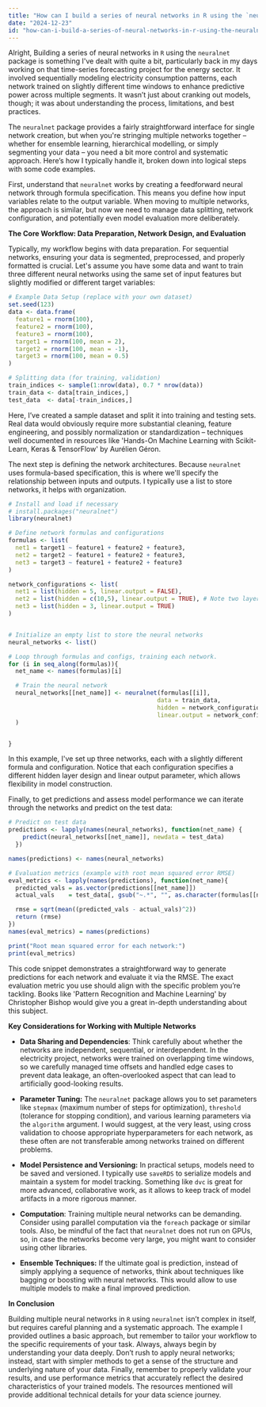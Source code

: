 ```yaml
---
title: "How can I build a series of neural networks in R using the `neuralnet` package?"
date: "2024-12-23"
id: "how-can-i-build-a-series-of-neural-networks-in-r-using-the-neuralnet-package"
---
```


Alright,  Building a series of neural networks in `R` using the `neuralnet` package is something I've dealt with quite a bit, particularly back in my days working on that time-series forecasting project for the energy sector. It involved sequentially modeling electricity consumption patterns, each network trained on slightly different time windows to enhance predictive power across multiple segments. It wasn’t just about cranking out models, though; it was about understanding the process, limitations, and best practices.

The `neuralnet` package provides a fairly straightforward interface for single network creation, but when you're stringing multiple networks together – whether for ensemble learning, hierarchical modelling, or simply segmenting your data – you need a bit more control and systematic approach. Here’s how I typically handle it, broken down into logical steps with some code examples.

First, understand that `neuralnet` works by creating a feedforward neural network through formula specification. This means you define how input variables relate to the output variable. When moving to multiple networks, the approach is similar, but now we need to manage data splitting, network configuration, and potentially even model evaluation more deliberately.

**The Core Workflow: Data Preparation, Network Design, and Evaluation**

Typically, my workflow begins with data preparation. For sequential networks, ensuring your data is segmented, preprocessed, and properly formatted is crucial. Let's assume you have some data and want to train three different neural networks using the same set of input features but slightly modified or different target variables:

```R
# Example Data Setup (replace with your own dataset)
set.seed(123)
data <- data.frame(
  feature1 = rnorm(100),
  feature2 = rnorm(100),
  feature3 = rnorm(100),
  target1 = rnorm(100, mean = 2),
  target2 = rnorm(100, mean = -1),
  target3 = rnorm(100, mean = 0.5)
)

# Splitting data (for training, validation)
train_indices <- sample(1:nrow(data), 0.7 * nrow(data))
train_data <- data[train_indices,]
test_data  <- data[-train_indices,]

```

Here, I’ve created a sample dataset and split it into training and testing sets. Real data would obviously require more substantial cleaning, feature engineering, and possibly normalization or standardization – techniques well documented in resources like 'Hands-On Machine Learning with Scikit-Learn, Keras & TensorFlow' by Aurélien Géron.

The next step is defining the network architectures. Because `neuralnet` uses formula-based specification, this is where we'll specify the relationship between inputs and outputs. I typically use a list to store networks, it helps with organization.

```R
# Install and load if necessary
# install.packages("neuralnet")
library(neuralnet)

# Define network formulas and configurations
formulas <- list(
  net1 = target1 ~ feature1 + feature2 + feature3,
  net2 = target2 ~ feature1 + feature2 + feature3,
  net3 = target3 ~ feature1 + feature2 + feature3
)

network_configurations <- list(
  net1 = list(hidden = 5, linear.output = FALSE),
  net2 = list(hidden = c(10,5), linear.output = TRUE), # Note two layer hidden
  net3 = list(hidden = 3, linear.output = TRUE)
)


# Initialize an empty list to store the neural networks
neural_networks <- list()

# Loop through formulas and configs, training each network.
for (i in seq_along(formulas)){
  net_name <- names(formulas)[i]

  # Train the neural network
  neural_networks[[net_name]] <- neuralnet(formulas[[i]],
                                          data = train_data,
                                          hidden = network_configurations[[i]]$hidden,
                                          linear.output = network_configurations[[i]]$linear.output
  )


}

```

In this example, I've set up three networks, each with a slightly different formula and configuration. Notice that each configuration specifies a different hidden layer design and linear output parameter, which allows flexibility in model construction.

Finally, to get predictions and assess model performance we can iterate through the networks and predict on the test data:

```R
# Predict on test data
predictions <- lapply(names(neural_networks), function(net_name) {
    predict(neural_networks[[net_name]], newdata = test_data)
  })

names(predictions) <- names(neural_networks)

# Evaluation metrics (example with root mean squared error RMSE)
eval_metrics <- lapply(names(predictions), function(net_name){
  predicted_vals = as.vector(predictions[[net_name]])
  actual_vals    = test_data[, gsub("~.*", "", as.character(formulas[[net_name]]))]

  rmse = sqrt(mean((predicted_vals - actual_vals)^2))
  return (rmse)
})
names(eval_metrics) = names(predictions)

print("Root mean squared error for each network:")
print(eval_metrics)
```

This code snippet demonstrates a straightforward way to generate predictions for each network and evaluate it via the RMSE. The exact evaluation metric you use should align with the specific problem you’re tackling. Books like 'Pattern Recognition and Machine Learning' by Christopher Bishop would give you a great in-depth understanding about this subject.

**Key Considerations for Working with Multiple Networks**

*   **Data Sharing and Dependencies**: Think carefully about whether the networks are independent, sequential, or interdependent. In the electricity project, networks were trained on overlapping time windows, so we carefully managed time offsets and handled edge cases to prevent data leakage, an often-overlooked aspect that can lead to artificially good-looking results.

*   **Parameter Tuning:** The `neuralnet` package allows you to set parameters like `stepmax` (maximum number of steps for optimization), `threshold` (tolerance for stopping condition), and various learning parameters via the `algorithm` argument. I would suggest, at the very least, using cross validation to choose appropriate hyperparameters for each network, as these often are not transferable among networks trained on different problems.

*   **Model Persistence and Versioning:** In practical setups, models need to be saved and versioned. I typically use `saveRDS` to serialize models and maintain a system for model tracking. Something like `dvc` is great for more advanced, collaborative work, as it allows to keep track of model artifacts in a more rigorous manner.

*   **Computation**: Training multiple neural networks can be demanding. Consider using parallel computation via the `foreach` package or similar tools. Also, be mindful of the fact that `neuralnet` does not run on GPUs, so, in case the networks become very large, you might want to consider using other libraries.

*   **Ensemble Techniques:** If the ultimate goal is prediction, instead of simply applying a sequence of networks, think about techniques like bagging or boosting with neural networks. This would allow to use multiple models to make a final improved prediction.

**In Conclusion**

Building multiple neural networks in `R` using `neuralnet` isn’t complex in itself, but requires careful planning and a systematic approach. The example I provided outlines a basic approach, but remember to tailor your workflow to the specific requirements of your task. Always, always begin by understanding your data deeply. Don’t rush to apply neural networks; instead, start with simpler methods to get a sense of the structure and underlying nature of your data. Finally, remember to properly validate your results, and use performance metrics that accurately reflect the desired characteristics of your trained models. The resources mentioned will provide additional technical details for your data science journey.
